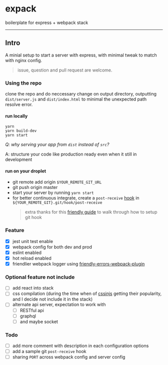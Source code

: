 # expack

boilerplate for express + webpack stack

---

## Intro

A minial setup to start a server with express, with minimal tweak to match with nginx config.

> issue, question and pull request are welcome.

### Using the repo

clone the repo and do neccessary change on output directory, outputting `dist/server.js` and `dist/index.html` to minimal the unexpected path resolve error.

#### run locally

```
yarn
yarn build-dev
yarn start
```

_Q: why serving your app from `dist` instead of `src`?_

A: structure your code like production ready even when it still in development

#### run on your droplet

- git remote add origin `$YOUR_REMOTE_GIT_URL`
- git push origin master
- start your server by running `yarn start`
- for better continuous integrate, create a `post-receive` [hook](https://git-scm.com/book/en/v2/Customizing-Git-Git-Hooks) in `${YOUR_REMOTE_GIT}.git/hook/post-receive`
  > extra thanks for this [friendly guide](https://medium.com/@aunnnn/automate-digitalocean-deployment-for-node-js-with-git-and-pm2-67a3cfa7a02b) to walk through how to setup git hook

### Feature

- [x] jest unit test enable
- [x] webpack config for both dev and prod
- [x] eslint enabled
- [x] hot reload enabled
- [x] friendlier webpack logger using [friendly-errors-webpack-plugin](https://github.com/geowarin/friendly-errors-webpack-plugin#readme)

### Optional feature not include

- [ ] add react into stack
- [ ] css compilation (during the time when of [cssinjs](https://github.com/cssinjs) getting their popularity, and I decide not include it in the stack)
- [ ] alternate api server, expectation to work with
  - [ ] RESTful api
  - [ ] graphql
  - [ ] and maybe socket

### Todo

- [ ] add more comment with description in each configuration options
- [ ] add a sample git `post-receive` hook
- [ ] sharing `PORT` across webpack config and server config
